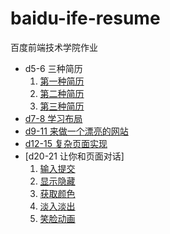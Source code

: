# baidu-ife-resume
百度前端技术学院作业

- d5-6 三种简历
   1. [第一种简历](https://dragerwan.github.io/baidu-ife-resume/d5-6/index1.html)
   2. [第二种简历](https://dragerwan.github.io/baidu-ife-resume/d5-6/index2.html)
   3. [第三种简历](https://dragerwan.github.io/baidu-ife-resume/d5-6/index3.html)
- [d7-8 学习布局](https://dragerwan.github.io/baidu-ife-resume/d7-8/index.html)
- [d9-11 来做一个漂亮的网站](https://dragerwan.github.io/baidu-ife-resume/d9-11/index.html)
- [d12-15 复杂页面实现](https://dragerwan.github.io/baidu-ife-resume/d12-15/index.html)
- [d20-21 让你和页面对话]
   1. [输入提交](https://dragerwan.github.io/baidu-ife-resume/d120-21/event.html)
   1. [显示隐藏](https://dragerwan.github.io/baidu-ife-resume/d120-21/style.html)
   1. [获取颜色](https://dragerwan.github.io/baidu-ife-resume/d120-21/list.html)
   1. [淡入淡出](https://dragerwan.github.io/baidu-ife-resume/d120-21/timeout.html)
   1. [笑脸动画](https://dragerwan.github.io/baidu-ife-resume/d120-21/face.html)
